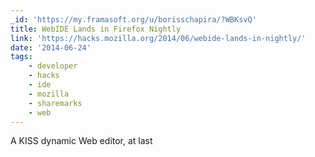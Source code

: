 ```yaml
---
_id: 'https://my.framasoft.org/u/borisschapira/?WBKsvQ'
title: WebIDE Lands in Firefox Nightly
link: 'https://hacks.mozilla.org/2014/06/webide-lands-in-nightly/'
date: '2014-06-24'
tags:
    - developer
    - hacks
    - ide
    - mozilla
    - sharemarks
    - web
---
```


<div class="markdown"><p>A KISS dynamic Web editor, at last
</p></div>
